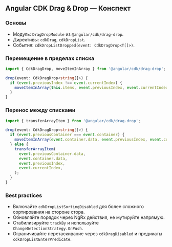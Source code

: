 ## Angular CDK Drag & Drop — Конспект

### Основы
- Модуль: `DragDropModule` из `@angular/cdk/drag-drop`.
- Директивы: `cdkDrag`, `cdkDropList`.
- События: `cdkDropListDropped(event: CdkDragDrop<T[]>)`.

### Перемещение в пределах списка
```ts
import { CdkDragDrop, moveItemInArray } from '@angular/cdk/drag-drop';

drop(event: CdkDragDrop<string[]>) {
  if (event.previousIndex !== event.currentIndex) {
    moveItemInArray(this.items, event.previousIndex, event.currentIndex);
  }
}
```

### Перенос между списками
```ts
import { transferArrayItem } from '@angular/cdk/drag-drop';

drop(event: CdkDragDrop<string[]>) {
  if (event.previousContainer === event.container) {
    moveItemInArray(event.container.data, event.previousIndex, event.currentIndex);
  } else {
    transferArrayItem(
      event.previousContainer.data,
      event.container.data,
      event.previousIndex,
      event.currentIndex,
    );
  }
}
```

### Best practices
- Включайте `cdkDropListSortingDisabled` для более сложного сортирования на стороне стора.
- Обновляйте порядок через NgRx действия, не мутируйте напрямую.
- Стабилизируйте `trackBy` и используйте `ChangeDetectionStrategy.OnPush`.
- Ограничивайте перетаскивание через `cdkDragDisabled` и предикаты `cdkDropListEnterPredicate`.


